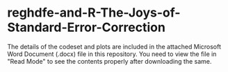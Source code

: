 # reghdfe-and-R-The-Joys-of-Standard-Error-Correction

The details of the codeset and plots are included in the attached Microsoft Word Document (.docx) file in this repository. 
You need to view the file in "Read Mode" to see the contents properly after downloading the same.
